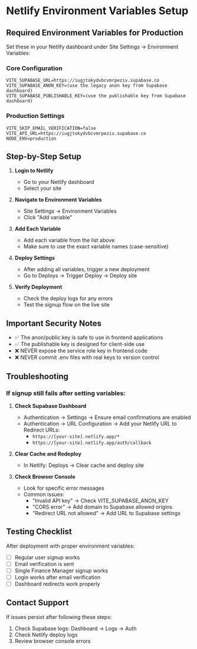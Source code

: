 # Netlify Environment Variables Setup

## Required Environment Variables for Production

Set these in your Netlify dashboard under Site Settings → Environment Variables:

### Core Configuration
```
VITE_SUPABASE_URL=https://iugjtokydvbcvmrpeziv.supabase.co
VITE_SUPABASE_ANON_KEY=(use the legacy anon key from Supabase dashboard)
VITE_SUPABASE_PUBLISHABLE_KEY=(use the publishable key from Supabase dashboard)
```

### Production Settings
```
VITE_SKIP_EMAIL_VERIFICATION=false
VITE_API_URL=https://iugjtokydvbcvmrpeziv.supabase.co
NODE_ENV=production
```

## Step-by-Step Setup

1. **Login to Netlify**
   - Go to your Netlify dashboard
   - Select your site

2. **Navigate to Environment Variables**
   - Site Settings → Environment Variables
   - Click "Add variable"

3. **Add Each Variable**
   - Add each variable from the list above
   - Make sure to use the exact variable names (case-sensitive)

4. **Deploy Settings**
   - After adding all variables, trigger a new deployment
   - Go to Deploys → Trigger Deploy → Deploy site

5. **Verify Deployment**
   - Check the deploy logs for any errors
   - Test the signup flow on the live site

## Important Security Notes

- ✅ The anon/public key is safe to use in frontend applications
- ✅ The publishable key is designed for client-side use
- ❌ NEVER expose the service role key in frontend code
- ❌ NEVER commit .env files with real keys to version control

## Troubleshooting

### If signup still fails after setting variables:

1. **Check Supabase Dashboard**
   - Authentication → Settings → Ensure email confirmations are enabled
   - Authentication → URL Configuration → Add your Netlify URL to Redirect URLs:
     - `https://[your-site].netlify.app/*`
     - `https://[your-site].netlify.app/auth/callback`

2. **Clear Cache and Redeploy**
   - In Netlify: Deploys → Clear cache and deploy site

3. **Check Browser Console**
   - Look for specific error messages
   - Common issues:
     - "Invalid API key" → Check VITE_SUPABASE_ANON_KEY
     - "CORS error" → Add domain to Supabase allowed origins
     - "Redirect URL not allowed" → Add URL to Supabase settings

## Testing Checklist

After deployment with proper environment variables:

- [ ] Regular user signup works
- [ ] Email verification is sent
- [ ] Single Finance Manager signup works
- [ ] Login works after email verification
- [ ] Dashboard redirects work properly

## Contact Support

If issues persist after following these steps:
1. Check Supabase logs: Dashboard → Logs → Auth
2. Check Netlify deploy logs
3. Review browser console errors